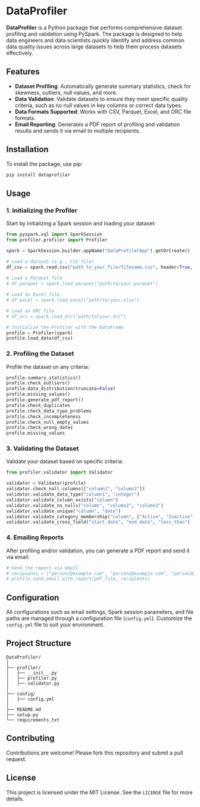 # DataProfiler

**DataProfiler** is a Python package that performs comprehensive dataset profiling and validation using PySpark. The package is designed to help data engineers and data scientists quickly identify and address common data quality issues across large datasets to help them process datasets effectively.

## Features

- **Dataset Profiling**: Automatically generate summary statistics, check for skewness, outliers, null values, and more.
- **Data Validation**: Validate datasets to ensure they meet specific quality criteria, such as no null values in key columns or correct data types.
- **Data Formats Supported**: Works with CSV, Parquet, Excel, and ORC file formats.
- **Email Reporting**: Generates a PDF report of profiling and validation results and sends it via email to multiple recipients.

## Installation

To install the package, use pip:

```bash
pip install dataprofiler
```

## Usage

### 1. Initializing the Profiler

Start by initializing a Spark session and loading your dataset:

```python
from pyspark.sql import SparkSession
from profiler.profiler import Profiler

spark = SparkSession.builder.appName("DataProfilerApp").getOrCreate()

# Load a dataset (e.g., CSV file)
df_csv = spark.read.csv("path_to_your_file/filename.csv", header=True, inferSchema=True)
 
# Load a Parquet file
# df_parquet = spark.load_parquet("path/to/your.parquet")

# Load an Excel file
# df_excel = spark.load_excel("path/to/your.xlsx")

# Load an ORC file
# df_orc = spark.load_orc("path/to/your.orc")

# Initialize the Profiler with the DataFrame
profile = Profiler(spark)
profile.load_data(df_csv)
```

### 2. Profiling the Dataset

Profile the dataset on any criteria:

```python
profile.summary_statistics()
profile.check_outliers()
profile.data_distribution(truncate=False)
profile.missing_values()
profile.generate_pdf_report()
profile.check_duplicates
profile.check_data_type_problems
profile.check_incompleteness
profile.check_null_empty_values
profile.check_wrong_dates
profile.missing_values
```

### 3. Validating the Dataset

Validate your dataset based on specific criteria:

```python
from profiler.validator import Validator

validator = Validator(profile)
validator.check_null_columns(["column1", "column2"])
validator.validate_data_type("column1", "integer")
validator.validate_column_exists("column")
validator.validate_no_nulls("column", "column2", "column3")
validator.validate_unique("column", "date")
validator.validate_category_membership("column", ["Active", "Inactive", "Pending"])
validator.validate_cross_field("start_date", "end_date", "less_than")

```

### 4. Emailing Reports

After profiling and/or validation, you can generate a PDF report and send it via email:

```python
# Send the report via email
# recipients = ["person1@example.com", "person2@example.com", "person3@example.com"]
# profile.send_email_with_report(pdf_file, recipients)
```

## Configuration

All configurations such as email settings, Spark session parameters, and file paths are managed through a configuration file (`config.yml`). Customize the `config.yml` file to suit your environment.

## Project Structure

```
DataProfiler/
│
├── profiler/
│   ├── __init__.py
│   ├── profiler.py
│   ├── validator.py
│
├── config/
│   ├── config.yml
│
├── README.md
├── setup.py
└── requirements.txt
```

## Contributing

Contributions are welcome! Please fork this repository and submit a pull request.

## License

This project is licensed under the MIT License. See the `LICENSE` file for more details.
